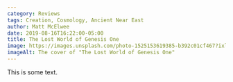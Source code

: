 ```yaml
---
category: Reviews
tags: Creation, Cosmology, Ancient Near East
author: Matt McElwee
date: 2019-08-16T16:22:00-05:00
title: The Lost World of Genesis One
image: https://images.unsplash.com/photo-1525153619385-b392c01cf467?ixlib=rb-1.2.1&auto=format&fit=crop&w=932&q=80
imageAlt: The cover of "The Lost World of Genesis One"
---
```


This is some text.
